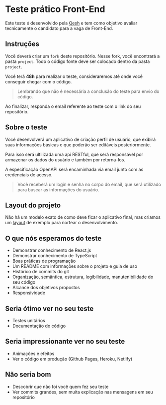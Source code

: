 # Teste prático Front-End

Este teste é desenvolvido pela [Qesh](https://www.linkedin.com/company/qesh-payments/) e tem como objetivo avaliar tecnicamente o candidato para a vaga de Front-End.

## **Instruções**

Você deverá criar um `fork` deste repositório. Nesse fork, você encontrará a pasta `project`.
Todo o código fonte deve ser colocado dentro da pasta `project`.

Você terá **48h** para realizar o teste, consideraremos até onde você conseguir chegar com o código.

> Lembrando que não é necessária a conclusão do teste para envio do código.

Ao finalizar, responda o email referente ao teste com o link do seu repositório.

## **Sobre o teste**

Você desenvolverá um aplicativo de criação perfil de usuário, que exibirá suas informações básicas e que poderão ser editáveis posteriormente.

Para isso será ultilizada uma api RESTful, que será responsável por armazenar os dados do usuário e também por retorna-los.

A especificação OpenAPI será encaminhada via email junto com as credenciais de acesso.

> Você receberá um login e senha no corpo do email, que será utilizado para buscar as informações do usuário.

## **Layout do projeto**

Não há um modelo exato de como deve ficar o aplicativo final, mas criamos um [layout](https://www.figma.com/file/3avD92FrmZ8mmf8oqjdY7D/teste-frontend?node-id=4449%3A28922) de exemplo para nortear o desenvolvimento.

## **O que nós esperamos do teste**

- Demonstrar conhecimento de React.js
- Demonstrar conhecimento de TypeScript
- Boas práticas de programação
- Um README com informações sobre o projeto e guia de uso
- Histórico de commits do git
- Organização, semântica, estrutura, legibilidade, manutenibilidade do seu código
- Alcance dos objetivos propostos
- Responsividade

## **Seria ótimo ver no seu teste**

- Testes unitários
- Documentação do código

## **Seria impressionante ver no seu teste**

- Animações e efeitos
- Ver o código em produção (Github Pages, Heroku, Netlify)

## **Não seria bom**

- Descobrir que não foi você quem fez seu teste
- Ver commits grandes, sem muita explicação nas mensagens em seu repositório
